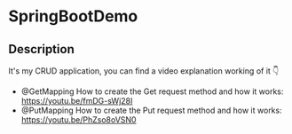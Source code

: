 # SpringBootDemo
## Description
It's my CRUD application, you can find a video explanation working of it 👇 

- @GetMapping
How to create the Get request method and how it works: https://youtu.be/fmDG-sWj28I
- @PutMapping
How to create the Put request method and how it works: https://youtu.be/PhZso8oVSN0
